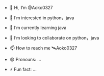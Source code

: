 - 👋 Hi, I’m @Aoko0327
- 👀 I’m interested in python，java
- 🌱 I’m currently learning java
- 💞️ I’m looking to collaborate on python，java
- 📫 How to reach me 🛰️Aoko0327
- 😄 Pronouns: ...
- ⚡ Fun fact: ...

  <!---
  Aoko0327/Aoko0327 is a ✨ special ✨ repository because its `README.md` (this file) appears on your GitHub profile.
  You can click the Preview link to take a look at your changes.
  --->

